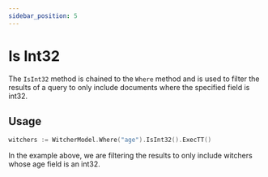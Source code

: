 ```yaml
---
sidebar_position: 5
---
```


# Is Int32

The `IsInt32` method is chained to the `Where` method and is used to filter the results of a query to only include documents where the specified field is int32.

## Usage

```go
witchers := WitcherModel.Where("age").IsInt32().ExecTT()
```

In the example above, we are filtering the results to only include witchers whose age field is an int32.
